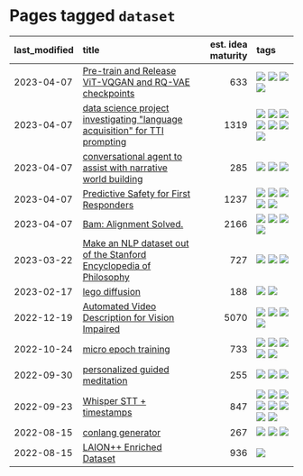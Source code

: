 # Pages tagged `dataset`

|last_modified|title|est. idea maturity|tags
|:---|:---|---:|:---|
|2023-04-07|[Pre-train and Release ViT-VQGAN and RQ-VAE checkpoints](../pretrained_vit-vqgan_checkpoints.md)|633|[![](https://img.shields.io/badge/tag-completed-4072a1)](../tags/completed.md) [![](https://img.shields.io/badge/tag-dataset-1743a)](../tags/dataset.md) [![](https://img.shields.io/badge/tag-prompting-a68128)](../tags/prompting.md) [![](https://img.shields.io/badge/tag-tooling-b4243e)](../tags/tooling.md)|
|2023-04-07|[data science project investigating "language acquisition" for TTI prompting](../tti_language_aqcuisition.md)|1319|[![](https://img.shields.io/badge/tag-alignment-95bed6)](../tags/alignment.md) [![](https://img.shields.io/badge/tag-dataset-1743a)](../tags/dataset.md) [![](https://img.shields.io/badge/tag-experimental-b25b5)](../tags/experimental.md) [![](https://img.shields.io/badge/tag-prompting-a68128)](../tags/prompting.md) [![](https://img.shields.io/badge/tag-publication-b08442)](../tags/publication.md) [![](https://img.shields.io/badge/tag-publicgood-1dc0d1)](../tags/publicgood.md) [![](https://img.shields.io/badge/tag-stability-90446b)](../tags/stability.md)|
|2023-04-07|[conversational agent to assist with narrative world building](../world-building-agent.md)|285|[![](https://img.shields.io/badge/tag-dataset-1743a)](../tags/dataset.md) [![](https://img.shields.io/badge/tag-experimental-b25b5)](../tags/experimental.md) [![](https://img.shields.io/badge/tag-prompting-a68128)](../tags/prompting.md)|
|2023-04-07|[Predictive Safety for First Responders](../safety-officer.md)|1237|[![](https://img.shields.io/badge/tag-completed-4072a1)](../tags/completed.md) [![](https://img.shields.io/badge/tag-dataset-1743a)](../tags/dataset.md) [![](https://img.shields.io/badge/tag-publication-b08442)](../tags/publication.md) [![](https://img.shields.io/badge/tag-publicgood-1dc0d1)](../tags/publicgood.md) [![](https://img.shields.io/badge/tag-wip-b7fb0)](../tags/wip.md)|
|2023-04-07|[Bam: Alignment Solved.](../ezmode_alignment.md)|2166|[![](https://img.shields.io/badge/tag-alignment-95bed6)](../tags/alignment.md) [![](https://img.shields.io/badge/tag-dataset-1743a)](../tags/dataset.md) [![](https://img.shields.io/badge/tag-experimental-b25b5)](../tags/experimental.md) [![](https://img.shields.io/badge/tag-meta-c92725)](../tags/meta.md)|
|2023-03-22|[Make an NLP dataset out of the Stanford Encyclopedia of Philosophy](../sep_dataset.md)|727|[![](https://img.shields.io/badge/tag-dataset-1743a)](../tags/dataset.md) [![](https://img.shields.io/badge/tag-publication-b08442)](../tags/publication.md) [![](https://img.shields.io/badge/tag-wip-b7fb0)](../tags/wip.md)|
|2023-02-17|[lego diffusion](../lego-diffusion.md)|188|[![](https://img.shields.io/badge/tag-dataset-1743a)](../tags/dataset.md) [![](https://img.shields.io/badge/tag-experimental-b25b5)](../tags/experimental.md)|
|2022-12-19|[Automated Video Description for Vision Impaired](../automated-video-description.md)|5070|[![](https://img.shields.io/badge/tag-accessibility-0e5ec)](../tags/accessibility.md) [![](https://img.shields.io/badge/tag-dataset-1743a)](../tags/dataset.md) [![](https://img.shields.io/badge/tag-foundation-dd597e)](../tags/foundation.md) [![](https://img.shields.io/badge/tag-publicgood-1dc0d1)](../tags/publicgood.md)|
|2022-10-24|[micro epoch training](../micro-epoch.md)|733|[![](https://img.shields.io/badge/tag-augmentation-d548d8)](../tags/augmentation.md) [![](https://img.shields.io/badge/tag-dataset-1743a)](../tags/dataset.md) [![](https://img.shields.io/badge/tag-heuristics-98b52b)](../tags/heuristics.md) [![](https://img.shields.io/badge/tag-tooling-b4243e)](../tags/tooling.md) [![](https://img.shields.io/badge/tag-training-7fe3bd)](../tags/training.md)|
|2022-09-30|[personalized guided meditation](../personalized-guided-meditation.md)|255|[![](https://img.shields.io/badge/tag-dataset-1743a)](../tags/dataset.md) [![](https://img.shields.io/badge/tag-experimental-b25b5)](../tags/experimental.md) [![](https://img.shields.io/badge/tag-prompting-a68128)](../tags/prompting.md)|
|2022-09-23|[Whisper STT + timestamps](../whisper-stt-plus-timestamps.md)|847|[![](https://img.shields.io/badge/tag-colab-297b32)](../tags/colab.md) [![](https://img.shields.io/badge/tag-dataset-1743a)](../tags/dataset.md) [![](https://img.shields.io/badge/tag-experimental-b25b5)](../tags/experimental.md) [![](https://img.shields.io/badge/tag-meta-c92725)](../tags/meta.md) [![](https://img.shields.io/badge/tag-prompting-a68128)](../tags/prompting.md) [![](https://img.shields.io/badge/tag-publicgood-1dc0d1)](../tags/publicgood.md) [![](https://img.shields.io/badge/tag-stability-90446b)](../tags/stability.md) [![](https://img.shields.io/badge/tag-tooling-b4243e)](../tags/tooling.md)|
|2022-08-15|[conlang generator](../conlang_lm.md)|267|[![](https://img.shields.io/badge/tag-carp-cc5ed7)](../tags/carp.md) [![](https://img.shields.io/badge/tag-dataset-1743a)](../tags/dataset.md) [![](https://img.shields.io/badge/tag-experimental-b25b5)](../tags/experimental.md)|
|2022-08-15|[LAION++ Enriched Dataset](../laion-plus-plus.md)|936|[![](https://img.shields.io/badge/tag-dataset-1743a)](../tags/dataset.md)|
